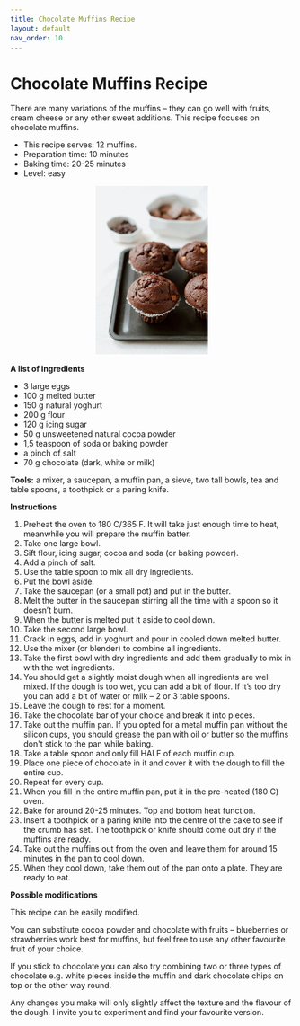 ```yaml
---
title: Chocolate Muffins Recipe
layout: default
nav_order: 10
---
```




<h1>Chocolate Muffins Recipe</h1>

There are many variations of the muffins – they can go well with fruits, cream cheese or any other sweet additions. This recipe focuses on chocolate muffins.

- This recipe serves: 12 muffins.
- Preparation time: 10 minutes
- Baking time: 20-25 minutes
- Level: easy

<p style="text-align: center"><img src="small_size_chocolate_muffins3jpg.jpg"></p>



**A list of ingredients**

- 3 large eggs
- 100 g melted butter
- 150 g natural yoghurt
- 200 g flour
- 120 g icing sugar
- 50 g unsweetened natural cocoa powder
- 1,5 teaspoon of soda or baking powder
- a pinch of salt
- 70 g chocolate (dark, white or milk)


**Tools:** a mixer, a saucepan, a muffin pan, a sieve, two tall bowls, tea and table spoons, a toothpick or a paring knife.

**Instructions**

1. Preheat the oven to 180 C/365 F. It will take just enough time to heat, meanwhile you will prepare the muffin batter.
2. Take one large bowl.
3. Sift flour, icing sugar, cocoa and soda (or baking powder).
4. Add a pinch of salt.
5. Use the table spoon to mix all dry ingredients.
6. Put the bowl aside.
7. Take the saucepan (or a small pot) and put in the butter.
8. Melt the butter in the saucepan stirring all the time with a spoon so it doesn’t burn.
9. When the butter is melted put it aside to cool down.
10. Take the second large bowl.
11. Crack in eggs, add in yoghurt and pour in cooled down melted butter.
12. Use the mixer (or blender) to combine all ingredients.
13. Take the first bowl with dry ingredients and add them gradually to mix in with the wet ingredients.
14. You should get a slightly moist dough when all ingredients are well mixed. If the dough is too wet, you can add a bit of flour. If it’s too dry you can add a bit of water or milk – 2 or 3 table spoons.
15. Leave the dough to rest for a moment.
16. Take the chocolate bar of your choice and break it into pieces.
17. Take out the muffin pan. If you opted for a metal muffin pan without the silicon cups, you should grease the pan with oil or butter so the muffins don't stick to the pan while baking.
18. Take a table spoon and only fill HALF of each muffin cup.
19. Place one piece of chocolate in it and cover it with the dough to fill the entire cup.
20. Repeat for every cup.
21. When you fill in the entire muffin pan, put it in the pre-heated (180 C) oven.
22. Bake for around 20-25 minutes. Top and bottom heat function.
23. Insert a toothpick or a paring knife into the centre of the cake to see if the crumb has set. The toothpick or knife should come out dry if the muffins are ready.
24. Take out the muffins out from the oven and leave them for around 15 minutes in the pan to cool down.
25. When they cool down, take them out of the pan onto a plate. They are ready to eat.

**Possible modifications**

This recipe can be easily modified. 

You can substitute cocoa powder and chocolate with fruits – blueberries or strawberries work best for muffins, but feel free to use any other favourite fruit of your choice.

If you stick to chocolate you can also try combining two or three types of chocolate e.g. white pieces inside the muffin and dark chocolate chips on top or the other way round.

Any changes you make will only slightly affect the texture and the flavour of the dough. I invite you to experiment and find your favourite version. 
